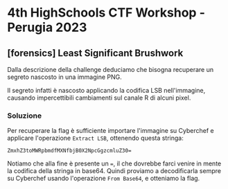 # 4th HighSchools CTF Workshop - Perugia 2023

## [forensics] Least Significant Brushwork

Dalla descrizione della challenge deduciamo che bisogna recuperare un segreto nascosto in una immagine PNG.

Il segreto infatti è nascosto applicando la codifica LSB nell'immagine, causando impercettibili cambiamenti sul canale R di alcuni pixel.

### Soluzione

Per recuperare la flag è sufficiente importare l'immagine su Cyberchef e applicare l'operazione `Extract LSB`, ottenendo questa stringa:

```text
ZmxhZ3toMWRpbmdfMXNfbjB0X2NpcGgzcmluZ30=
```

Notiamo che alla fine è presente un `=`, il che dovrebbe farci venire in mente la codifica della stringa in base64.
Quindi proviamo a decodificarla sempre su Cyberchef usando l'operazione `From Base64`, e otteniamo la flag.
